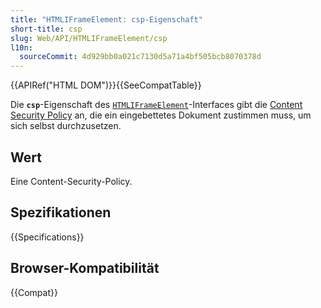 ```yaml
---
title: "HTMLIFrameElement: csp-Eigenschaft"
short-title: csp
slug: Web/API/HTMLIFrameElement/csp
l10n:
  sourceCommit: 4d929bb0a021c7130d5a71a4bf505bcb8070378d
---
```


{{APIRef("HTML DOM")}}{{SeeCompatTable}}

Die **`csp`**-Eigenschaft des [`HTMLIFrameElement`](/de/docs/Web/API/HTMLIFrameElement)-Interfaces gibt die [Content Security Policy](/de/docs/Web/HTTP/Guides/CSP) an, die ein eingebettetes Dokument zustimmen muss, um sich selbst durchzusetzen.

## Wert

Eine Content-Security-Policy.

## Spezifikationen

{{Specifications}}

## Browser-Kompatibilität

{{Compat}}
